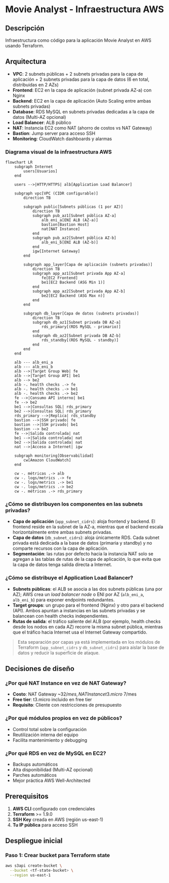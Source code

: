 # Movie Analyst - Infraestructura AWS

## Descripción
Infraestructura como código para la aplicación Movie Analyst en AWS usando Terraform.

## Arquitectura
- **VPC**: 2 subnets públicas + 2 subnets privadas para la capa de aplicación + 2 subnets privadas para la capa de datos (6 en total, distribuidas en 2 AZs)
- **Frontend**: EC2 en la capa de aplicación (subnet privada AZ-a) con Nginx
- **Backend**: EC2 en la capa de aplicación (Auto Scaling entre ambas subnets privadas)
- **Database**: RDS MySQL en subnets privadas dedicadas a la capa de datos (Multi-AZ opcional)
- **Load Balancer**: ALB público
- **NAT**: Instancia EC2 como NAT (ahorro de costos vs NAT Gateway)
- **Bastion**: Jump server para acceso SSH
- **Monitoring**: CloudWatch dashboards y alarmas

### Diagrama visual de la infraestructura AWS

```mermaid
flowchart LR
    subgraph Internet
        users[Usuarios]
    end

    users -->|HTTP/HTTPS| alb[Application Load Balancer]

    subgraph vpc[VPC (CIDR configurable)]
        direction TB

        subgraph public[Subnets públicas (1 por AZ)]
            direction TB
            subgraph pub_az1[Subnet pública AZ-a]
                alb_eni_a[ENI ALB (AZ-a)]
                bastion[Bastion Host]
                nat[NAT Instance]
            end
            subgraph pub_az2[Subnet pública AZ-b]
                alb_eni_b[ENI ALB (AZ-b)]
            end
            igw[Internet Gateway]
        end

        subgraph app_layer[Capa de aplicación (subnets privadas)]
            direction TB
            subgraph app_az1[Subnet privada App AZ-a]
                fe[EC2 Frontend]
                be1[EC2 Backend (ASG Min 1)]
            end
            subgraph app_az2[Subnet privada App AZ-b]
                be2[EC2 Backend (ASG Max n)]
            end
        end

        subgraph db_layer[Capa de datos (subnets privadas)]
            direction TB
            subgraph db_az1[Subnet privada DB AZ-a]
                rds_primary[(RDS MySQL - primario)]
            end
            subgraph db_az2[Subnet privada DB AZ-b]
                rds_standby[(RDS MySQL - standby)]
            end
        end
    end

    alb --- alb_eni_a
    alb --- alb_eni_b
    alb -->|Target Group Web| fe
    alb -->|Target Group API| be1
    alb --> be2
    alb -. health checks .-> fe
    alb -. health checks .-> be1
    alb -. health checks .-> be2
    fe -->|Consumo API interno| be1
    fe --> be2
    be1 -->|Consultas SQL| rds_primary
    be2 -->|Consultas SQL| rds_primary
    rds_primary -->|Replica| rds_standby
    bastion -->|SSH privado| fe
    bastion -->|SSH privado| be1
    bastion --> be2
    fe -->|Salida controlada| nat
    be1 -->|Salida controlada| nat
    be2 -->|Salida controlada| nat
    nat -->|Acceso a Internet| igw

    subgraph monitoring[Observabilidad]
        cw[Amazon CloudWatch]
    end

    cw -. métricas .-> alb
    cw -. logs/metrics .-> fe
    cw -. logs/metrics .-> be1
    cw -. logs/metrics .-> be2
    cw -. métricas .-> rds_primary
```

### ¿Cómo se distribuyen los componentes en las subnets privadas?

- **Capa de aplicación** (`app_subnet_cidrs`): aloja frontend y backend. El frontend reside en la subnet de la AZ-a, mientras que el backend escala horizontalmente entre ambas subnets privadas.
- **Capa de datos** (`db_subnet_cidrs`): aloja únicamente RDS. Cada subnet privada está dedicada a la base de datos (primaria y standby) y no comparte recursos con la capa de aplicación.
- **Segmentación**: las rutas por defecto hacia la instancia NAT solo se agregan a las tablas de rutas de la capa de aplicación, lo que evita que la capa de datos tenga salida directa a Internet.

### ¿Cómo se distribuye el Application Load Balancer?

- **Subnets públicas**: el ALB se asocia a las dos subnets públicas (una por AZ); AWS crea un *load balancer node* o ENI por AZ (`alb_eni_a`, `alb_eni_b`) para exponer endpoints redundantes.
- **Target groups**: un grupo para el frontend (Nginx) y otro para el backend (API). Ambos apuntan a instancias en las subnets privadas y se balancean con health checks independientes.
- **Rutas de salida**: el tráfico saliente del ALB (por ejemplo, health checks desde los nodos en cada AZ) recorre la misma subnet pública, mientras que el tráfico hacia Internet usa el Internet Gateway compartido.

> Esta separación por capas ya está implementada en los módulos de Terraform (`app_subnet_cidrs` y `db_subnet_cidrs`) para aislar la base de datos y reducir la superficie de ataque.

## Decisiones de diseño

### ¿Por qué NAT Instance en vez de NAT Gateway?
- **Costo**: NAT Gateway ~$32/mes, NAT Instance t3.micro ~$7/mes
- **Free tier**: t3.micro incluido en free tier
- **Requisito**: Cliente con restricciones de presupuesto

### ¿Por qué módulos propios en vez de públicos?
- Control total sobre la configuración
- Reutilización interna del equipo
- Facilita mantenimiento y debugging

### ¿Por qué RDS en vez de MySQL en EC2?
- Backups automáticos
- Alta disponibilidad (Multi-AZ opcional)
- Parches automáticos
- Mejor práctica AWS Well-Architected

## Prerequisitos
1. **AWS CLI** configurado con credenciales
2. **Terraform** >= 1.9.0
3. **SSH Key** creada en AWS (región us-east-1)
4. **Tu IP pública** para acceso SSH

## Despliegue inicial

### Paso 1: Crear bucket para Terraform state
```bash
aws s3api create-bucket \
  --bucket <tf-state-bucket> \
  --region us-east-1
```

